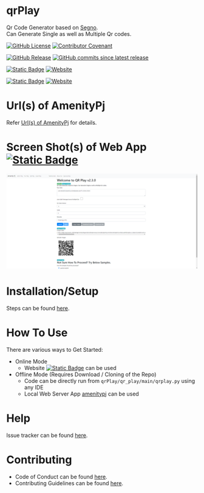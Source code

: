 # qrPlay
Qr Code Generator based on [Segno](https://github.com/heuer/segno).
<BR>Can Generate Single as well as Multiple Qr codes.

[![GitHub License](https://img.shields.io/github/license/impratikjaiswal/qrPlay)](LICENSE)
[![Contributor Covenant](https://img.shields.io/badge/Contributor%20Covenant-2.1-4baaaa.svg)](CODE_OF_CONDUCT.md)

[![GitHub Release](https://img.shields.io/github/v/release/impratikjaiswal/qrPlay)](https://github.com/impratikjaiswal/qrPlay/releases/latest)
[![GitHub commits since latest release](https://img.shields.io/github/commits-since/impratikjaiswal/qrPlay/latest)](https://github.com/impratikjaiswal/qrPlay/commits/main/)

[![Static Badge](https://img.shields.io/badge/amenitypj.in/qrPlay-a?label=website%20url)](https://amenitypj.in/qrPlay)
[![Website](https://img.shields.io/website?url=https://amenitypj.in/qrPlay&label=website%20status)](https://amenitypj.in/qrPlay)

[![Static Badge](https://img.shields.io/badge/impratikjaiswal.github.io/qrPlay-a?label=gihub%20website%20url)](https://impratikjaiswal.github.io/qrPlay)
[![Website](https://img.shields.io/website?url=https://impratikjaiswal.github.io/qrPlay&label=website%20status)](https://impratikjaiswal.github.io/qrPlay)

# Url(s) of AmenityPj 
Refer [Url(s) of AmenityPj](https://impratikjaiswal.github.io/amenitypj/#urls-of-amenitypj) for details.

# Screen Shot(s) of Web App [![Static Badge](https://img.shields.io/badge/amenitypj.in-a)](https://amenitypj.in/) 
![sample_web_1](https://github.com/impratikjaiswal/qrPlay/blob/main/static/images/sample_web_1.gif?raw=true)

# Installation/Setup
Steps can be found [here](https://github.com/impratikjaiswal/pythonHelpers/blob/main/HOW_TO_INSTALL_PYTHON_APPS.md).

# How To Use
There are various ways to Get Started:

  - Online Mode
    - Website [![Static Badge](https://img.shields.io/badge/amenitypj.in-a)](https://amenitypj.in/) can be used
  - Offline Mode (Requires Download / Cloning of the Repo)
    - Code can be directly run from ```qrPlay/qr_play/main/qrplay.py``` using any IDE
    - Local Web Server App [amenitypj](https://github.com/impratikjaiswal/amenitypj) can be used

# Help
Issue tracker can be found [here](CONTRIBUTING.md#issue-tracker).

# Contributing
 - Code of Conduct can be found [here](CODE_OF_CONDUCT.md).
 - Contributing Guidelines can be found [here](CONTRIBUTING.md).
